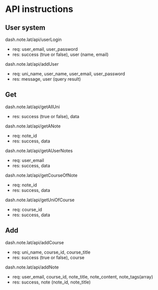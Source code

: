 # API instructions
## User system

dash.note.lat/api/userLogin
  - req: user_email, user_password
  - res: success (true or false), user (name, email)

dash.note.lat/api/addUser
  - req: uni_name, user_name, user_email, user_password
  - res: message, user (query result)

## Get

dash.note.lat/api/getAllUni
  - res: success (true or false), data

dash.note.lat/api/getANote
  - req: note_id
  - res: success, data

dash.note.lat/api/getAUserNotes
  - req: user_email
  - res: success, data

dash.note.lat/api/getCourseOfNote
  - req: note_id
  - res: success, data

dash.note.lat/api/getUniOfCourse
  - req: course_id
  - res: success, data

## Add

dash.note.lat/api/addCourse
  - req: uni_name, course_id, course_title
  - res: success (true or false), course

dash.note.lat/api/addNote
  - req: user_email, course_id, note_title, note_content, note_tags(array)
  - res: success, note (note_id, note_title)
